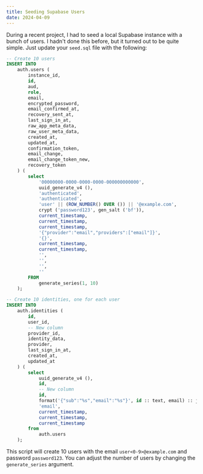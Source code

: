 ```yaml
---
title: Seeding Supabase Users
date: 2024-04-09
---
```


During a recent project, I had to seed a local Supabase instance with a bunch of users. I hadn't done this before, but it turned out to be quite simple. Just update your `seed.sql` file with the following:

```sql
-- Create 10 users
INSERT INTO
    auth.users (
        instance_id,
        id,
        aud,
        role,
        email,
        encrypted_password,
        email_confirmed_at,
        recovery_sent_at,
        last_sign_in_at,
        raw_app_meta_data,
        raw_user_meta_data,
        created_at,
        updated_at,
        confirmation_token,
        email_change,
        email_change_token_new,
        recovery_token
    ) (
        select
            '00000000-0000-0000-0000-000000000000',
            uuid_generate_v4 (),
            'authenticated',
            'authenticated',
            'user' || (ROW_NUMBER() OVER ()) || '@example.com',
            crypt ('password123', gen_salt ('bf')),
            current_timestamp,
            current_timestamp,
            current_timestamp,
            '{"provider":"email","providers":["email"]}',
            '{}',
            current_timestamp,
            current_timestamp,
            '',
            '',
            '',
            ''
        FROM
            generate_series(1, 10)
    );

-- Create 10 identities, one for each user
INSERT INTO
    auth.identities (
        id,
        user_id,
        -- New column
        provider_id,
        identity_data,
        provider,
        last_sign_in_at,
        created_at,
        updated_at
    ) (
        select
            uuid_generate_v4 (),
            id,
            -- New column
            id,
            format('{"sub":"%s","email":"%s"}', id :: text, email) :: jsonb,
            'email',
            current_timestamp,
            current_timestamp,
            current_timestamp
        from
            auth.users
    );
```

This script will create 10 users with the email `user<0-9>@example.com` and password `password123`. You can adjust the number of users by changing the `generate_series` argument.
